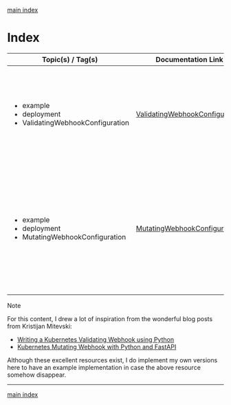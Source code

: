 [main index](../README.md)

# Index

| Topic(s) / Tag(s)                                                                   | Documentation Link                                                              |  Notes                                                                                                                            |
|-------------------------------------------------------------------------------------|---------------------------------------------------------------------------------|-----------------------------------------------------------------------------------------------------------------------------------|
| <ul><li>example</li><li>deployment</li><li>ValidatingWebhookConfiguration</li></ul> | [ValidatingWebhookConfiguration](./validating_webhook_configuration/README.md)  | An example of a validating webhook that will ensure every deployment have resource limits set.                                    |
| <ul><li>example</li><li>deployment</li><li>MutatingWebhookConfiguration</li></ul>   | [MutatingWebhookConfiguration](./mutating_webhook_configuration/README.md)      | An example of a mutating webhook that will ensure that the maximum replica count of a deployment does not exceed a certain value. |

> [!NOTE]
> For this content, I drew a lot of inspiration from the wonderful blog posts from Kristijan Mitevski:
>
> * [Writing a Kubernetes Validating Webhook using Python](https://kmitevski.com/writing-a-kubernetes-validating-webhook-using-python/)
> * [Kubernetes Mutating Webhook with Python and FastAPI](https://kmitevski.com/kubernetes-mutating-webhook-with-python-and-fastapi/)
>
> Although these excellent resources exist, I do implement my own versions here to have an example implementation in case the above resource somehow disappear.

<hr />

[main index](../README.md)

<!--
Template for tag list:

<ul>
  <li></li>
</ul>
-->
